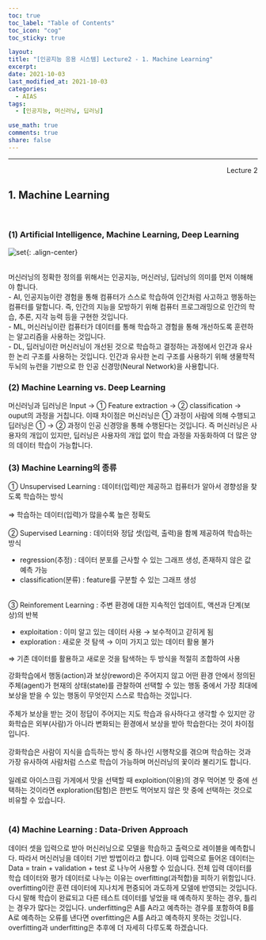 ```yaml
---
toc: true
toc_label: "Table of Contents"
toc_icon: "cog"
toc_sticky: true

layout:
title: "[인공지능 응용 시스템] Lecture2 - 1. Machine Learning"
excerpt:
date: 2021-10-03
last_modified_at: 2021-10-03
categories:
  - AIAS
tags:
  - [인공지능, 머신러닝, 딥러닝]

use_math: true
comments: true
share: false
---
```


---

<div style="text-align: right"> Lecture 2</div>

## 1. Machine Learning

<br>

### (1) Artificial Intelligence, Machine Learning, Deep Learning

![set](https://user-images.githubusercontent.com/58170545/135759841-1d3a3b8a-dc34-4e50-b534-50565b9aaad8.png){: .align-center}

<br>
  머신러닝의 정확한 정의를 위해서는 인공지능, 머신러닝, 딥러닝의 의미를 먼저 이해해야 합니다.  
<br>
  - AI, 인공지능이란 경험을 통해 컴퓨터가 스스로 학습하여 인간처럼 사고하고 행동하는 컴퓨터를 말합니다. 즉, 인간의 지능을 모방하기 위해 컴퓨터 프로그래밍으로 인간의 학습, 추론, 지각 능력 등을 구현한 것입니다.  
<br>
  - ML, 머신러닝이란 컴퓨터가 데이터를 통해 학습하고 경험을 통해 개선하도록 훈련하는 알고리즘을 사용하는 것입니다.   
<br>
  - DL, 딥러닝이란 머신러닝이 개선된 것으로 학습하고 결정하는 과정에서 인간과 유사한 논리 구조를 사용하는 것입니다. 인간과 유사한 논리 구조를 사용하기 위해 생물학적 두뇌의 뉴런을 기반으로 한 인공 신경망(Neural Network)을 사용합니다.  
<br>

### (2) Machine Learning vs. Deep Learning

머신러닝과 딥러닝은 Input → ① Feature extraction → ② classification → ouput의 과정을 거칩니다. 이때 차이점은 머신러닝은 ① 과정이 사람에 의해 수행되고 딥러닝은 ① → ② 과정이 인공 신경망을 통해 수행된다는 것입니다. 즉 머신러닝은 사용자의 개입이 있지만, 딥러닝은 사용자의 개입 없이 학습 과정을 자동화하여 더 많은 양의 데이터 학습이 가능합니다.
<br>

### (3) Machine Learning의 종류

① Unsupervised Learning : 데이터(입력)만 제공하고 컴퓨터가 알아서 경향성을 찾도록 학습하는 방식  
<br>
⇒ 학습하는 데이터(입력)가 많을수록 높은 정확도  
<br>
② Supervised Learning : 데이터와 정답 셋(입력, 출력)을 함께 제공하여 학습하는 방식

- regression(추정) : 데이터 분포를 근사할 수 있는 그래프 생성, 존재하지 않은 값 예측 가능
- classification(분류) : feature를 구분할 수 있는 그래프 생성  
  <br>

③ Reinforement Learning : 주변 환경에 대한 지속적인 업데이트, 액션과 단계(보상)의 반복

- exploitation : 이미 알고 있는 데이터 사용 → 보수적이고 갇히게 됨
- exploration : 새로운 것 탐색 → 이미 가지고 있는 데이터 활용 불가

⇒ 기존 데이터를 활용하고 새로운 것을 탐색하는 두 방식을 적절히 조합하여 사용
<br>

강화학습에서 행동(action)과 보상(reword)은 주어지지 않고 어떤 환경 안에서 정의된 주체(agent)가 현재의 상태(state)를 관찰하여 선택할 수 있는 행동 중에서 가장 최대에 보상을 받을 수 있는 행동이 무엇인지 스스로 학습하는 것입니다.<br>
<br>
주체가 보상을 받는 것이 정답이 주어지는 지도 학습과 유사하다고 생각할 수 있지만 강화학습은 외부(사람)가 아니라 변화되는 환경에서 보상을 받아 학습한다는 것이 차이점입니다.<br>
<br>
강화학습은 사람이 지식을 습득하는 방식 중 하나인 시행착오를 겪으며 학습하는 것과 가장 유사하여 사람처럼 스스로 학습이 가능하며 머신러닝의 꽃이라 불리기도 합니다.<br>
<br>
일례로 아이스크림 가게에서 맛을 선택할 때 exploition(이용)의 경우 먹어본 맛 중에 선택하는 것이라면 exploration(탐험)은 한번도 먹어보지 않은 맛 중에 선택하는 것으로 비유할 수 있습니다.<br>
<br>

### (4) Machine Learning : Data-Driven Approach

데이터 셋을 입력으로 받아 머신러닝으로 모델을 학습하고 출력으로 레이블을 예측합니다. 따라서 머신러닝을 데이터 기반 방법이라고 합니다. 이때 입력으로 들어온 데이터는 Data = train + validation + test 로 나누어 사용할 수 있습니다. 전체 입력 데이터를 학습 데이터와 평가 데이터로 나누는 이유는 overfitting(과적합)을 피하기 위함입니다. overfitting이란 훈련 데이터에 지나치게 편중되어 과도하게 모델에 반영되는 것입니다. 다시 말해 학습이 완료되고 다른 테스트 데이터를 넣었을 때 예측하지 못하는 경우, 틀리는 경우가 많다는 것입니다. underfitting은 A를 A라고 예측하는 경우를 포함하여 B를 A로 예측하는 오류를 낸다면 overfitting은 A를 A라고 예측하지 못하는 것입니다. overfitting과 underfitting은 추후에 더 자세히 다루도록 하겠습니다.
